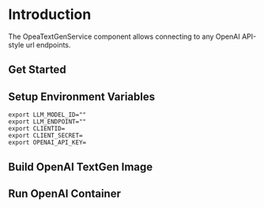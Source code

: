 # Introduction

The OpeaTextGenService component allows connecting to any OpenAI API-style url endpoints.


## Get Started

## Setup Environment Variables

```
export LLM_MODEL_ID=""
export LLM_ENDPOINT=""
export CLIENTID=
export CLIENT_SECRET=
export OPENAI_API_KEY=

```

## Build OpenAI TextGen Image



## Run OpenAI Container